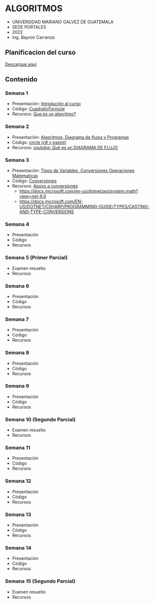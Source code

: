 # ALGORITMOS

* UNIVERSIDAD MARIANO GALVEZ DE GUATEMALA
* SEDE PORTALES
* 2022
* Ing. Bayron Carranza


## Planificacion del curso
[Descargue aquí](https://docs.google.com/spreadsheets/d/1dhTkwJl1TGAhlQyqhYz2IhJkhwDJ2M2YuYUjln04xJI/edit?usp=sharing)

## Contenido

### Semana 1
-   Presentación: [Introdución al curso](https://view.genial.ly/5f0210dcb9ee450d8ba025c5/presentation-algortimos-semana-1)
-   Código: [CuadraticFormule](https://github.com/bcarranza/algorithms-umg-2022/tree/main/semana1/cuadraticFormule)
-   Recursos: [Que es un algoritmo?](https://www.youtube.com/watch?v=U3CGMyjzlvM)

### Semana 2
-   Presentación: [Algoritmos, Diagrama de flujos y Programas](https://www.canva.com/design/DAD6yz5I1Fw/mOTtvx7GTgWHFqqYZAViaA/view?utm_content=DAD6yz5I1Fw&utm_campaign=designshare&utm_medium=link&utm_source=publishsharelink)
-   Código: [circle (c# y pseint)](https://github.com/bcarranza/algorithms-umg-2022/tree/main/semana2)
-   Recursos: [youtube: Qué es un DIAGRAMA DE FLUJO](https://www.youtube.com/watch?v=Kucgc6NpGwc)

### Semana 3
-   Presentación: [Tipos de Variables, Conversiones Operaciones Matematicas](https://www.canva.com/design/DAD7dKHy3so/QkcY_qtgdURgiXYSAutV-g/view?utm_content=DAD7dKHy3so&utm_campaign=designshare&utm_medium=link&utm_source=publishsharelink)
-   Código: [Conversiones](https://github.com/bcarranza/algorithms-umg-2022/tree/main/semana3)
-   Recursos: [Apoyo a conversiones](https://www.youtube.com/watch?v=aVRnPB70JOI)
    - https://docs.microsoft.com/en-us/dotnet/api/system.math?view=net-6.0
    - https://docs.microsoft.com/EN-US/DOTNET/CSHARP/PROGRAMMING-GUIDE/TYPES/CASTING-AND-TYPE-CONVERSIONS
### Semana 4
-   Presentación
-   Código
-   Recursos

### Semana 5 (Primer Parcial)
-   Examen resuelto
-   Recursos

### Semana 6
-   Presentación
-   Código
-   Recursos

### Semana 7
-   Presentación
-   Código
-   Recursos

### Semana 8
-   Presentación
-   Código
-   Recursos

### Semana 9
-   Presentación
-   Código
-   Recursos

### Semana 10 (Segundo Parcial)
-   Examen resuelto
-   Recursos

### Semana 11
-   Presentación
-   Código
-   Recursos

### Semana 12
-   Presentación
-   Código
-   Recursos

### Semana 13
-   Presentación
-   Código
-   Recursos

### Semana 14
-   Presentación
-   Código
-   Recursos

### Semana 15 (Segundo Parcial)
-   Examen resuelto
-   Recursos

